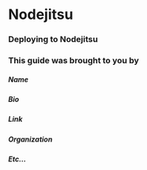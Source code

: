 # Nodejitsu
### Deploying to Nodejitsu

### This guide was brought to you by
##### Name
##### Bio
##### Link
##### Organization
##### Etc...

<docmeta name="uniqueID" value="guidesDeploymentNodjitsu402941">
<docmeta name="displayName" value="Nodejitsu">
